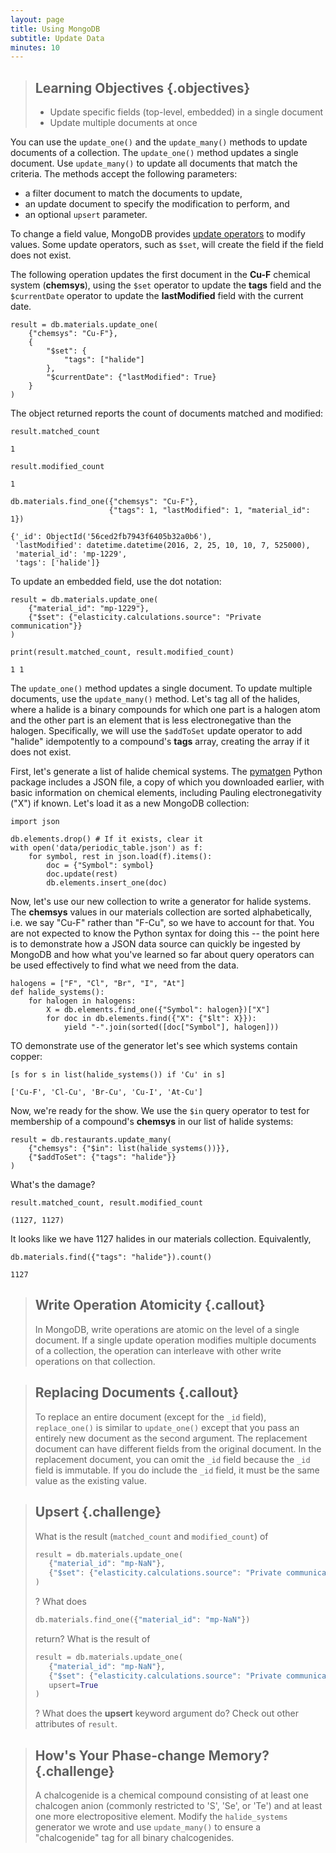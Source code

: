 ```yaml
---
layout: page
title: Using MongoDB
subtitle: Update Data
minutes: 10
---
```

> ## Learning Objectives {.objectives}
>
> * Update specific fields (top-level, embedded) in a single document
> * Update multiple documents at once

You can use the `update_one()` and the `update_many()` methods to update documents of a collection. The `update_one()` method updates a single document. Use `update_many()` to update all documents that match the criteria. The methods accept the following parameters:

* a filter document to match the documents to update,
* an update document to specify the modification to perform, and
* an optional `upsert` parameter.

To change a field value, MongoDB provides [update operators](http://docs.mongodb.org/manual/reference/operator/update) to modify values. Some update operators, such as `$set`, will create the field if the field does not exist.

The following operation updates the first document in the **Cu-F** chemical system (**chemsys**), using the `$set` operator to update the **tags** field and the `$currentDate` operator to update the **lastModified** field with the current date.

~~~ {.python}
result = db.materials.update_one(
    {"chemsys": "Cu-F"},
    {
        "$set": {
            "tags": ["halide"]
        },
        "$currentDate": {"lastModified": True}
    }
)
~~~

The object returned reports the count of documents matched and modified:

~~~ {.python}
result.matched_count
~~~
~~~ {.output}
1
~~~
~~~ {.python}
result.modified_count
~~~
~~~ {.output}
1
~~~
~~~ {.python}
db.materials.find_one({"chemsys": "Cu-F"},
                      {"tags": 1, "lastModified": 1, "material_id": 1})
~~~
~~~ {.output}
{'_id': ObjectId('56ced2fb7943f6405b32a0b6'),
 'lastModified': datetime.datetime(2016, 2, 25, 10, 10, 7, 525000),
 'material_id': 'mp-1229',
 'tags': ['halide']}
~~~

To update an embedded field, use the dot notation:

~~~ {.python}
result = db.materials.update_one(
    {"material_id": "mp-1229"},
    {"$set": {"elasticity.calculations.source": "Private communication"}}
)

print(result.matched_count, result.modified_count)
~~~
~~~ {.output}
1 1
~~~

The `update_one()` method updates a single document. To update multiple documents, use the `update_many()` method. Let's tag all of the halides, where a halide is a binary compounds for which one part is a halogen atom and the other part is an element that is less electronegative than the halogen. Specifically, we will use the `$addToSet` update operator to add "halide" idempotently to a compound's **tags** array, creating the array if it does not exist.

First, let's generate a list of halide chemical systems. The [pymatgen](http://pymatgen.org/) Python package includes a JSON file, a copy of which you downloaded earlier, with basic information on chemical elements, including Pauling electronegativity ("X") if known. Let's load it as a new MongoDB collection:

~~~ {.python}
import json

db.elements.drop() # If it exists, clear it
with open('data/periodic_table.json') as f:
    for symbol, rest in json.load(f).items():
        doc = {"Symbol": symbol}
        doc.update(rest)
        db.elements.insert_one(doc)
~~~

Now, let's use our new collection to write a generator for halide systems. The **chemsys** values in our materials collection are sorted alphabetically, i.e. we say "Cu-F" rather than "F-Cu", so we have to account for that. You are not expected to know the Python syntax for doing this -- the point here is to demonstrate how a JSON data source can quickly be ingested by MongoDB and how what you've learned so far about query operators can be used effectively to find what we need from the data.

~~~ {.python}
halogens = ["F", "Cl", "Br", "I", "At"]
def halide_systems():
    for halogen in halogens:
        X = db.elements.find_one({"Symbol": halogen})["X"]
        for doc in db.elements.find({"X": {"$lt": X}}):
            yield "-".join(sorted([doc["Symbol"], halogen]))
~~~

TO demonstrate use of the generator let's see which systems contain copper:

~~~ {.python}
[s for s in list(halide_systems()) if 'Cu' in s]
~~~
~~~ {.output}
['Cu-F', 'Cl-Cu', 'Br-Cu', 'Cu-I', 'At-Cu']
~~~

Now, we're ready for the show. We use the `$in` query operator to test for membership of a compound's **chemsys** in our list of halide systems:

~~~ {.python}
result = db.restaurants.update_many(
    {"chemsys": {"$in": list(halide_systems())}},
    {"$addToSet": {"tags": "halide"}}
)
~~~

What's the damage?

~~~ {.python}
result.matched_count, result.modified_count
~~~
~~~ {.output}
(1127, 1127)
~~~

It looks like we have 1127 halides in our materials collection. Equivalently,

~~~ {.python}
db.materials.find({"tags": "halide"}).count()
~~~
~~~ {.output}
1127
~~~

> ## Write Operation Atomicity {.callout}
>
> In MongoDB, write operations are atomic on the level of a single document. If a single update operation modifies multiple documents of a collection, the operation can interleave with other write operations on that collection.

> ## Replacing Documents {.callout}
>
> To replace an entire document (except for the `_id` field), `replace_one()` is similar to `update_one()` except that you pass an entirely new document as the second argument. The replacement document can have different fields from the original document. In the replacement document, you can omit the `_id` field because the `_id` field is immutable. If you do include the `_id` field, it must be the same value as the existing value.

> ## Upsert {.challenge}
>
> What is the result (`matched_count` and `modified_count`) of
>
>```python
>result = db.materials.update_one(
>    {"material_id": "mp-NaN"},
>    {"$set": {"elasticity.calculations.source": "Private communication"}}
>)
>```
> ? What does
>```python
>db.materials.find_one({"material_id": "mp-NaN"})
>```
>return? What is the result of
>```python
>result = db.materials.update_one(
>    {"material_id": "mp-NaN"},
>    {"$set": {"elasticity.calculations.source": "Private communication"}},
>    upsert=True
>)
>```
>? What does the **upsert** keyword argument do? Check out other attributes of `result`.

> ## How's Your Phase-change Memory? {.challenge}
>
> A chalcogenide is a chemical compound consisting of at least one chalcogen anion (commonly restricted to 'S', 'Se', or 'Te') and at least one more electropositive element. Modify the `halide_systems` generator we wrote and use `update_many()` to ensure a "chalcogenide" tag for all binary chalcogenides.

